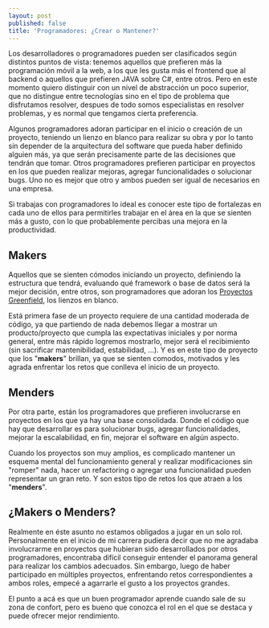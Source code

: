 ```yaml
---
layout: post
published: false
title: 'Programadores: ¿Crear o Mantener?'
---
```

Los desarrolladores o programadores pueden ser clasificados según distintos puntos de vista: tenemos aquellos que prefieren más la programación móvil a la web, a los que les gusta más el frontend que al backend o aquellos que prefieren JAVA sobre C#, entre otros. Pero en este momento quiero distinguir con un nivel de abstracción un poco superior, que no distingue entre tecnologías sino en el tipo de problema que disfrutamos resolver, despues de todo somos especialistas en resolver problemas, y es normal que tengamos cierta preferencia.

Algunos programadores adoran participar en el inicio o creación de un proyecto, teniendo un lienzo en blanco para realizar su obra y por lo tanto sin depender de la arquitectura del software que pueda haber definido alguien más, ya que serán precisamente parte de las decisiones que tendrán que tomar. Otros programadores prefieren participar en proyectos en los que pueden realizar mejoras, agregar funcionalidades o solucionar bugs. Uno no es mejor que otro y ambos pueden ser igual de necesarios en una empresa. 

Si trabajas con programadores lo ideal es conocer este tipo de fortalezas en cada uno de ellos para permitirles trabajar en el área en la que se sienten más a gusto, con lo que probablemente percibas una mejora en la productividad.

## Makers

Aquellos que se sienten cómodos iniciando un proyecto, definiendo la estructura que tendrá, evaluando qué framework o base de datos será la mejor decisión, entre otros, son programadores que adoran los [Proyectos Greenfield](https://es.wikipedia.org/wiki/Proyecto_Greenfield), los lienzos en blanco. 

Está primera fase de un proyecto requiere de una cantidad moderada de código, ya que partiendo de nada debemos llegar a mostrar un producto/proyecto que cumpla las expectativas iniciales y por norma general, entre más rápido logremos mostrarlo, mejor será el recibimiento (sin sacrificar mantenibilidad, estabilidad, ...). Y es en este tipo de proyecto que los "**makers**" brillan, ya que se sienten comodos, motivados y les agrada enfrentar los retos que conlleva el inicio de un proyecto.

## Menders

Por otra parte, están los programadores que prefieren involucrarse en proyectos en los que ya hay una base consolidada. Donde el código que hay que desarrollar es para solucionar bugs, agregar funcionalidades, mejorar la escalabilidad, en fin, mejorar el software en algún aspecto. 

Cuando los proyectos son muy amplios, es complicado mantener un esquema mental del funcionamiento general y realizar modificaciones sin "romper" nada, hacer un refactoring o agregar una funcionalidad pueden representar un gran reto. Y son estos tipo de retos los que atraen a los "**menders**".

## ¿Makers o Menders?

Realmente en éste asunto no estamos obligados a jugar en un solo rol. Personalmente en el inicio de mi carrera pudiera decir que no me agradaba involucrarme en proyectos que hubieran sido desarrollados por otros programadores, encontraba difícil conseguir entender el panorama general para realizar los cambios adecuados. Sin embargo, luego de haber participado en múltiples proyectos, enfrentando retos correspondientes a ambos roles, empecé a agarrarle el gusto a los proyectos grandes. 

El punto a acá es que un buen programador aprende cuando sale de su zona de confort, pero es bueno que conozca el rol en el que se destaca y puede ofrecer mejor rendimiento.